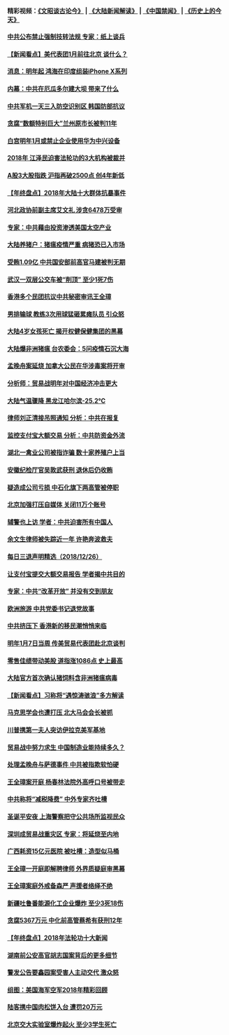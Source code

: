 #### 精彩视频：[《文昭谈古论今》](https://github.com/gfw-breaker/wenzhao/blob/master/README.md?t=12271831) | [《大陆新闻解读》](https://github.com/gfw-breaker/ntdtv-comedy/blob/master/README.md?t=12271831) | [《中国禁闻》](https://github.com/gfw-breaker/ntdtv-news/blob/master/README.md?t=12271831) | [《历史上的今天》](https://github.com/gfw-breaker/today-in-history/blob/master/README.md?t=12271831) 

#### [中共公布禁止强制技转法规 专家：纸上谈兵](../pages/nsc413/n10936522.md?t=12271831) 

#### [【新闻看点】美代表团1月前往北京 谈什么？](../pages/nsc413/n10936420.md?t=12271831) 

#### [消息：明年起 鸿海在印度组装iPhone X系列](../pages/nsc413/n10936455.md?t=12271831) 

#### [内幕：中共在厄瓜多尔建大坝 带来了什么](../pages/nsc413/n10936259.md?t=12271831) 

#### [中共军机一天三入防空识别区 韩国防部抗议](../pages/nsc413/n10936335.md?t=12271831) 

#### [贪腐“数额特别巨大”兰州原市长被判11年](../pages/nsc413/n10935955.md?t=12271831) 

#### [白宫明年1月或禁止企业使用华为中兴设备](../pages/nsc413/n10936276.md?t=12271831) 

#### [2018年 江泽民迫害法轮功的3大机构被裁并](../pages/nsc413/n10935695.md?t=12271831) 

#### [A股3大股指跌 沪指再破2500点 创4年新低](../pages/nsc413/n10935238.md?t=12271831) 

#### [【年终盘点】2018年大陆十大群体抗暴事件](../pages/nsc413/n10922915.md?t=12271831) 


#### [河北政协前副主席艾文礼 涉贪6478万受审](../pages/nsc413/n10935524.md?t=12271831) 

#### [专家：中共藉由投资渗透美国太空产业](../pages/nsc413/n10935605.md?t=12271831) 

#### [大陆养猪户：猪瘟疫情严重 病猪恐已入市场](../pages/nsc413/n10935670.md?t=12271831) 

#### [受贿1.09亿 中共国安部前高官马建被判无期](../pages/nsc413/n10935706.md?t=12271831) 

#### [武汉一双层公交车被“削顶” 至少1死7伤](../pages/nsc413/n10935649.md?t=12271831) 

#### [香港多个民团抗议中共秘密审讯王全璋](../pages/nsc413/n10934576.md?t=12271831) 

#### [男排输球 教练3次用球猛砸累瘫队员 引众怒](../pages/nsc413/n10934888.md?t=12271831) 

#### [大陆4岁女孩死亡 揭开权健保健集团的黑幕](../pages/nsc413/n10935380.md?t=12271831) 

#### [大陆爆非洲猪瘟 台农委会：5问疫情石沉大海](../pages/nsc413/n10935190.md?t=12271831) 

#### [孟晚舟案延烧 加拿大公民在华涉毒案将开审](../pages/nsc413/n10934654.md?t=12271831) 

#### [分析师：贸易战明年对中国经济冲击更大](../pages/nsc413/n10934732.md?t=12271831) 

#### [大陆气温骤降 黑龙江哈尔滨-25.2℃](../pages/nsc413/n10934794.md?t=12271831) 

#### [律师刘正清接吊照通知 分析：中共在报复](../pages/nsc413/n10935218.md?t=12271831) 

#### [监控支付宝大额交易 分析：中共防资金外流](../pages/nsc413/n10934688.md?t=12271831) 

#### [湖北一禽业公司被指诈骗 数十家养殖户上当](../pages/nsc413/n10934661.md?t=12271831) 

#### [安徽纪检厅官吴敦武获刑 退休后仍收贿](../pages/nsc413/n10935083.md?t=12271831) 

#### [疑造成公司亏损 中石化旗下两高管被停职](../pages/nsc413/n10935039.md?t=12271831) 

#### [北京加强打压自媒体 关闭11万个账号](../pages/nsc413/n10934760.md?t=12271831) 

#### [辅警也上访 学者：中共迫害所有中国人](../pages/nsc413/n10934745.md?t=12271831) 

#### [余文生律师被失踪近一年 许艳奔波救夫](../pages/nsc413/n10934426.md?t=12271831) 

#### [每日三退声明精选（2018/12/26）](../pages/nsc413/n10934837.md?t=12271831) 

#### [让支付宝提交大额交易报告 学者揭中共目的](../pages/nsc413/n10934564.md?t=12271831) 

#### [专家：中共“改革开放” 并没有交到朋友](../pages/nsc413/n10934466.md?t=12271831) 

#### [欧洲旅游 中共党委书记退党故事](../pages/nsc413/n10932284.md?t=12271831) 

#### [中共挤压下 香港新的移民潮悄悄来临](../pages/nsc413/n10934111.md?t=12271831) 

#### [明年1月7日当周 传美贸易代表团赴北京谈判](../pages/nsc413/n10934528.md?t=12271831) 

#### [零售佳绩带动美股 道指涨1086点 史上最高](../pages/nsc413/n10934429.md?t=12271831) 

#### [大陆官方首次确认猪饲料含非洲猪瘟病毒](../pages/nsc413/n10934405.md?t=12271831) 

#### [【新闻看点】习称将“遇惊涛骇浪”多方解读](../pages/nsc413/n10934182.md?t=12271831) 

#### [马克思学会也遭打压 北大马会会长被抓](../pages/nsc413/n10934308.md?t=12271831) 

#### [川普携第一夫人突访伊拉克美军基地](../pages/nsc413/n10934352.md?t=12271831) 

#### [贸易战中努力求生 中国制造业能持续多久？](../pages/nsc413/n10934257.md?t=12271831) 

#### [处理孟晚舟与萨德事件 中共被指欺软怕硬](../pages/nsc413/n10934058.md?t=12271831) 

#### [王全璋案开庭 杨春林法院外高呼口号被带走](../pages/nsc413/n10934187.md?t=12271831) 

#### [中共称将“减税降费” 中外专家齐吐槽](../pages/nsc413/n10933950.md?t=12271831) 

#### [圣诞平安夜 上海警察把守公共场所监视民众](../pages/nsc413/n10933564.md?t=12271831) 

#### [深圳成贸易战重灾区 专家：将延烧至内地](../pages/nsc413/n10934053.md?t=12271831) 

#### [广西耗资15亿元医院 被吐槽：造型似马桶](../pages/nsc413/n10933949.md?t=12271831) 

#### [王全璋一开庭即解聘律师 外界质疑庭审黑幕](../pages/nsc413/n10933425.md?t=12271831) 

#### [王全璋案庭外戒备森严 声援者络绎不绝](../pages/nsc413/n10933661.md?t=12271831) 

#### [新疆吐鲁番能源化工企业爆炸 至少3死18伤](../pages/nsc413/n10933329.md?t=12271831) 


#### [贪腐5367万元 中化前高管蔡希有获刑12年](../pages/nsc413/n10933540.md?t=12271831) 

#### [【年终盘点】2018年法轮功十大新闻](../pages/nsc413/n10922724.md?t=12271831) 

#### [湖南前公安高官胡志国案背后的更多细节](../pages/nsc413/n10933412.md?t=12271831) 

#### [警发公告要鑫园案受害人主动交代 激众怒](../pages/nsc413/n10932735.md?t=12271831) 

#### [组图：美国海军空军2018年精彩回顾](../pages/nsc413/n10933462.md?t=12271831) 

#### [陆客携中国肉松饼入台 遭罚20万元](../pages/nsc413/n10933511.md?t=12271831) 

#### [北京交大实验室爆炸起火 至少3学生死亡](../pages/nsc413/n10931460.md?t=12271831) 


